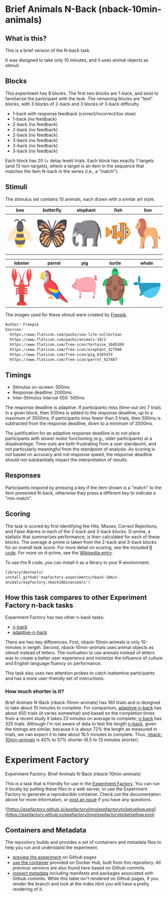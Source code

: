 # Brief Animals N-Back (nback-10min-animals)

## What is this?

This is a brief version of the N-back task. 

It was designed to take only 10 minutes, and it uses animal objects as stimuli.

## Blocks

This experiment has 8 blocks. The first two blocks are 1-back, and exist to familiarize the participant with the task. The remaining blocks are "test" blocks, with 3 blocks of 2-back and 3 blocks of 3-back difficulty.

  - 1-back with response feedback (correct/incorrect/too slow)
  - 1-back (no feedback)
  - 2-back (no feedback)
  - 2-back (no feedback)
  - 2-back (no feedback)
  - 3-back (no feedback)
  - 3-back (no feedback)
  - 3-back (no feedback)

Each block has 20 (+ delay level) trials. Each block has exactly 7 targets (and 13 non-targets), where a target is an item in the sequence that matches the item N-back in the series (i.e., a "match").

## Stimuli

The stimulus set contains 10 animals, each drawn with a similar art style.

| bee | butterfly | elephant | fish | lion |
|---|---|---|---|---|
|  <img src="https://github.com/expfactory-experiments/nback-10min-animals/blob/53b6ca36591bcfec81913d0c87711345fe1523d0/stims/bee.svg"  width="120" height="120"> |  <img src="https://github.com/expfactory-experiments/nback-10min-animals/blob/53b6ca36591bcfec81913d0c87711345fe1523d0/stims/butterfly.svg" width="120" height="120"> |  <img src="https://github.com/expfactory-experiments/nback-10min-animals/blob/53b6ca36591bcfec81913d0c87711345fe1523d0/stims/elephant.svg"  width="120" height="120"> | <img src="https://github.com/expfactory-experiments/nback-10min-animals/blob/53b6ca36591bcfec81913d0c87711345fe1523d0/stims/fish.svg"  width="120" height="120">  | <img src="https://github.com/expfactory-experiments/nback-10min-animals/blob/53b6ca36591bcfec81913d0c87711345fe1523d0/stims/lion.svg"  width="120" height="120">  |

| lobster | parrot | pig | turtle | whale |
|---|---|---|---|---|
|  <img src="https://github.com/expfactory-experiments/nback-10min-animals/blob/53b6ca36591bcfec81913d0c87711345fe1523d0/stims/lobster.svg"  width="120" height="120"> | <img src="https://github.com/expfactory-experiments/nback-10min-animals/blob/53b6ca36591bcfec81913d0c87711345fe1523d0/stims/parrot.svg"  width="120" height="120">  | <img src="https://github.com/expfactory-experiments/nback-10min-animals/blob/53b6ca36591bcfec81913d0c87711345fe1523d0/stims/pig.svg"  width="120" height="120">  | <img src="https://github.com/expfactory-experiments/nback-10min-animals/blob/53b6ca36591bcfec81913d0c87711345fe1523d0/stims/tortoise.svg"  width="120" height="120">  |  <img src="https://github.com/expfactory-experiments/nback-10min-animals/blob/53b6ca36591bcfec81913d0c87711345fe1523d0/stims/whale.svg"  width="120" height="120"> |

The images used for these stimuli were created by [Freepik](https://www.freepik.com).

```
Author: Freepik
Sources: 
  https://www.flaticon.com/packs/sea-life-collection
  https://www.flaticon.com/packs/animals-19/2
  https://www.flaticon.com/free-icon/tortoise_1045269
  https://www.flaticon.com/free-icon/elephant_427560
  https://www.flaticon.com/free-icon/pig_616547X
  https://www.flaticon.com/free-icon/parrot_427487
```

## Timings

 - Stimulus on-screen: 500ms
 - Response deadline: 2000ms
 - Inter-Stimulus Interval (ISI): 500ms
 
The response deadline is adaptive. If participants miss (time-out on) 7 trials in a given block, then 500ms is added to the response deadline, up to a maximum of 3500ms. If participants miss fewer than 3 trials, then 500ms is subtracted from the response deadline, down to a minimum of 2000ms.

The justification for an adaptive response deadline is to not place participants with slower motor functioning (e.g., older participants) at a disadvantage. Time-outs are both frustrating from a user standpoint, and not particularly meaningful from the standpoint of analysis. As scoring is not based on accuracy and not response speed, the response deadline should not substantially impact the interpretation of results.

## Responses

Participants respond by pressing a key if the item shown is a "match" to the item presented N-back, otherwise they press a different key to indicate a "mis-match".

## Scoring

The task is scored by first identifying the Hits, Misses, Correct Rejections, and False Alarms in each of the 2-back and 3-back blocks. D-prime, a statistic that summarizes performance, is then calculated for each of these blocks. The average d-prime is taken from the 2-back and 3-back blocks for an overall task score. For more detail on scoring, see the included [R code](https://github.com/expfactory-experiments/nback-10min-animals/blob/master/expfactory.nback10minanimals/R/expfactory.nback10minanimals.R). For more on d-prime, see the [Wikipedia entry](https://en.wikipedia.org/wiki/Sensitivity_index).

To use the R code, you can install it as a library in your R environment.

```
library(devtools)
install_github('expfactory-experiments/nback-10min-animals/expfactory.nback10minanimals')
```

## How this task compares to other Experiment Factory n-back tasks

Experiment Factory has two other n-back tasks:

 - [n-back](https://github.com/expfactory-experiments/n-back)
 - [adaptive-n-back](https://github.com/expfactory-experiments/adaptive-n-back)
 
There are two key differences. First, nback-10min-animals is only 10-minutes in length. Second, nback-10min-animals uses animal objects as stimuli instead of letters. The motivation to use animals instead of letters was to create a better user experience and minimize the influence of culture and English language fluency on performance.

This task also uses two attention probes to catch inattentive participants and has a more user-friendly set of instructions.

### How much shorter is it?

Brief Animals N-Back (nback-10min-animals) has 160 trials and is designed to take about 10 minutes to complete. For comparison, [adaptive-n-back](https://github.com/expfactory-experiments/adaptive-n-back) has about 450 trials (it varies somewhat) and based on the completion times from a recent study it takes 23 minutes on average to complete; [n-back](https://github.com/expfactory-experiments/n-back) has 325 trials. Although I'm not aware of data to test the length [n-back](https://github.com/expfactory-experiments/n-back), given the timings are similar, because it is about 72% the length as measured in trials, we can expect it to take about 16.5 minutes to complete. Thus, [nback-10min-animals](https://github.com/expfactory-experiments/nback-10min-animals) is 40% to 57% shorter (6.5 to 13 minutes shorter).


# Experiment Factory

Experiment Factory: Brief Animals N-Back (nback-10min-animals)

This is a task that is friendly for use in the [Experiment Factory](https://expfactory.github.io/expfactory). You can run it locally by putting these files in a web server, or use the Experiment Factory to generate a reproducible container. Check out the documentation above for more information, or [post an issue](https://www.github.com/expfactory/expfactory/issues) if you have any questions.

![https://expfactory.github.io/expfactory/img/expfactoryticketyellow.png](https://expfactory.github.io/expfactory/img/expfactoryticketyellow.png)

## Containers and Metadata
The repository builds and provides a set of containers and metadata files to help you run and understand the experiment.

 - [preview the experiment](https://expfactory-experiments.github.io/nback-10min-animals/) on Github pages
 - [use the container](https://hub.docker.com/r/expfactory/nback-10min-animals/) provided on Docker Hub, built from this repository. All previous versions are also found here based on Github commits.
 - [inspect metadata](https://github.com/expfactory-experiments/nback-10min-animals/tree/gh-pages) including manifests and packages associated with Github commits. While this table isn't rendered on Github pages, if you render the branch and look at the index.html you will have a pretty rendering of it. 
